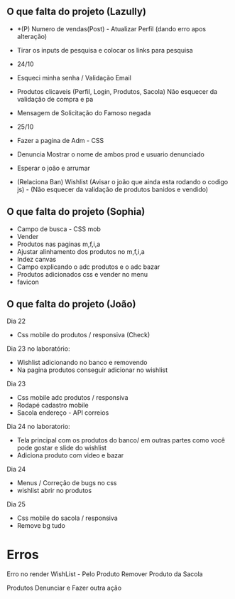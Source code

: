 ## O que falta do projeto (Lazully)

- *(P) Numero de vendas(Post) - Atualizar Perfil (dando erro apos alteração)

- Tirar os inputs de pesquisa e colocar os links para pesquisa

- 24/10
- Esqueci minha senha / Validação Email
- Produtos clicaveis (Perfil, Login, Produtos, Sacola) Não esquecer da validação de compra e pa
- Mensagem de Solicitação do Famoso negada

- 25/10
- Fazer a pagina de Adm - CSS

- Denuncia Mostrar o nome de ambos prod e usuario denunciado

- Esperar o joão e arrumar
- (Relaciona Ban) Wishlist (Avisar o joão que ainda esta rodando o codigo js) - (Não esquecer da validação de produtos banidos e vendido)


## O que falta do projeto (Sophia)

- Campo de busca - CSS mob
- Vender
- Produtos nas paginas m,f,i,a
- Ajustar alinhamento dos produtos no m,f,i,a
- Indez canvas
- Campo explicando o adc produtos e o adc bazar
- Produtos adicionados css e vender no menu
- favicon

## O que falta do projeto (João)

Dia 22 
- Css mobile do produtos / responsiva (Check)

Dia 23 no laboratório:
- Wishlist adicionando no banco e removendo
- Na pagina produtos conseguir adicionar no wishlist

Dia 23 
- Css mobile adc produtos / responsiva
- Rodapé cadastro mobile
- Sacola endereço - API correios

Dia 24 no laboratorio:
- Tela principal com os produtos do banco/ em outras partes como você pode gostar e slide do wishlist
- Adiciona produto com video e bazar

Dia 24
- Menus / Correção de bugs no css
-  wishlist abrir no produtos

Dia 25
- Css mobile do sacola / responsiva
- Remove bg tudo


# Erros

Erro no render
WishList - Pelo Produto
Remover Produto da Sacola

Produtos Denunciar e Fazer outra ação